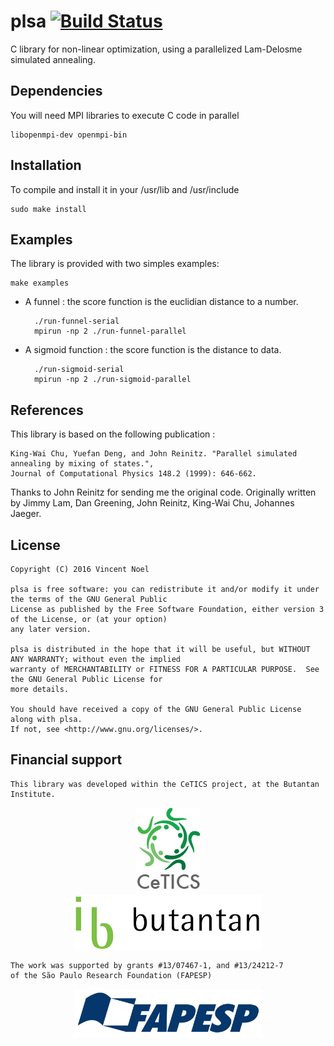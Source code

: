 # plsa [![Build Status](https://travis-ci.org/vincent-noel/plsa.svg?branch=master)](https://travis-ci.org/vincent-noel/plsa)
C library for non-linear optimization, using a parallelized Lam-Delosme simulated annealing.



## Dependencies
You will need MPI libraries to execute C code in parallel

	libopenmpi-dev openmpi-bin



## Installation
To compile and install it in your /usr/lib and /usr/include

	sudo make install



## Examples
The library is provided with two simples examples:

	make examples


- A funnel : the score function is the euclidian distance to a number.

		./run-funnel-serial
		mpirun -np 2 ./run-funnel-parallel



- A sigmoid function : the score function is the distance to data.

		./run-sigmoid-serial
		mpirun -np 2 ./run-sigmoid-parallel



## References
This library is based on the following publication :

	King-Wai Chu, Yuefan Deng, and John Reinitz. "Parallel simulated annealing by mixing of states.",
	Journal of Computational Physics 148.2 (1999): 646-662.

Thanks to John Reinitz for sending me the original code.
Originally written by Jimmy Lam, Dan Greening, John Reinitz, King-Wai Chu, Johannes Jaeger.



## License
	Copyright (C) 2016 Vincent Noel

	plsa is free software: you can redistribute it and/or modify it under the terms of the GNU General Public
	License as published by the Free Software Foundation, either version 3 of the License, or (at your option)
	any later version.

	plsa is distributed in the hope that it will be useful,	but WITHOUT ANY WARRANTY; without even the implied
	warranty of MERCHANTABILITY or FITNESS FOR A PARTICULAR PURPOSE.  See the GNU General Public License for
	more details.

	You should have received a copy of the GNU General Public License along with plsa.
	If not, see <http://www.gnu.org/licenses/>.

## Financial support

	This library was developed within the CeTICS project, at the Butantan Institute.

<p align="center">
	<a href="http://cetics.butantan.gov.br"><img src="docs/logos/cetics.png" align="middle" hspace="50"></a>
	<a href="http://www.butantan.gov.br"><img src="docs/logos/butantan.png" width="300" align="middle" hspace="50"></a>
</p>

	The work was supported by grants #13/07467-1, and #13/24212-7
	of the São Paulo Research Foundation (FAPESP)


<p align="center">
	<a href="http://www.fapesp.br"><img src="docs/logos/FAPESP.jpg" width="300" align="middle"></a>
</p>
